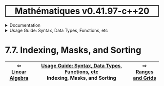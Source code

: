 <h1 style='border: 2px solid; text-align: center'>Mathématiques v0.41.97-c++20</h1>

<details>

<summary>Documentation</summary>

# [Documentation](../../README.md)<br>
1. [License](../../license/README.md)<br>
2. [About](../../about/README.md)<br>
3. [Status, Planned Work & Release Notes](../../status-release/README.md)<br>
4. [Description and Example Usage](../../overview/README.md)<br>
5. [Installation](../../installation/README.md)<br>
6. [Your First Mathématiques Project](../../first-project/README.md)<br>
7. _Usage Guide: Syntax, Data Types, Functions, etc_ <br>
8. [Benchmarks](../../benchmarks/README.md)<br>
9. [Tests](../../test/README.md)<br>
10. [Developer Guide: Modifying and Extending Mathématiques](../../developer-guide/README.md)<br>


</details>



<details>

<summary>Usage Guide: Syntax, Data Types, Functions, etc</summary>

# [7. Usage Guide: Syntax, Data Types, Functions, etc](../README.md)<br>
7.1. [Usage Guide Notation](../notation/README.md)<br>
7.2. [Scalar Types (Real, Imaginary, Complex & Quaternion)](../scalars/README.md)<br>
7.3. [Container Types (Vector, Matrix & MultiArray)](../multiarrays/README.md)<br>
7.4. [Operators](../operators/README.md)<br>
7.5. [Functions](../functions/README.md)<br>
7.6. [Linear Algebra](../linear-algebra/README.md)<br>
7.7. _Indexing, Masks, and Sorting_ <br>
7.8. [Ranges and Grids](../ranges-grids/README.md)<br>
7.9. [Calculus](../calculus/README.md)<br>
7.10. [Vector Calculus](../vector-calculus/README.md)<br>
7.11. [MultiArray Calculus](../tensor-calculus/README.md)<br>
7.12. [Display of Results](../display/README.md)<br>
7.13. [FILE I/O](../file-io/README.md)<br>
7.14. [Debug Modes](../debug/README.md)<br>


</details>



# 7.7. Indexing, Masks, and Sorting



| ⇦ <br />[Linear Algebra](../linear-algebra/README.md)  | [Usage Guide: Syntax, Data Types, Functions, etc](../README.md)<br />Indexing, Masks, and Sorting<br /><img width=1000/> | ⇨ <br />[Ranges and Grids](../ranges-grids/README.md)   |
| ------------ | :-------------------------------: | ------------ |

